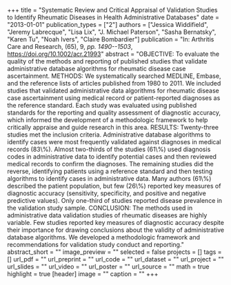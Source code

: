 +++
title = "Systematic Review and Critical Appraisal of Validation Studies to Identify Rheumatic Diseases in Health Administrative Databases"
date = "2013-01-01"
publication_types = ["2"]
authors = ["Jessica Widdifield", "Jeremy Labrecque", "Lisa Lix", "J. Michael Paterson", "Sasha Bernatsky", "Karen Tu", "Noah Ivers", "Claire Bombardier"]
publication = "In: Arthritis Care and Research, (65), 9, _pp. 1490--1503_, https://doi.org/10.1002/acr.21993"
abstract = "OBJECTIVE: To evaluate the quality of the methods and reporting of published studies that validate administrative database algorithms for rheumatic disease case ascertainment. METHODS: We systematically searched MEDLINE, Embase, and the reference lists of articles published from 1980 to 2011. We included studies that validated administrative data algorithms for rheumatic disease case ascertainment using medical record or patient-reported diagnoses as the reference standard. Each study was evaluated using published standards for the reporting and quality assessment of diagnostic accuracy, which informed the development of a methodologic framework to help critically appraise and guide research in this area. RESULTS: Twenty-three studies met the inclusion criteria. Administrative database algorithms to identify cases were most frequently validated against diagnoses in medical records (83\\%). Almost two-thirds of the studies (61\\%) used diagnosis codes in administrative data to identify potential cases and then reviewed medical records to confirm the diagnoses. The remaining studies did the reverse, identifying patients using a reference standard and then testing algorithms to identify cases in administrative data. Many authors (61\\%) described the patient population, but few (26\\%) reported key measures of diagnostic accuracy (sensitivity, specificity, and positive and negative predictive values). Only one-third of studies reported disease prevalence in the validation study sample. CONCLUSION: The methods used in administrative data validation studies of rheumatic diseases are highly variable. Few studies reported key measures of diagnostic accuracy despite their importance for drawing conclusions about the validity of administrative database algorithms. We developed a methodologic framework and recommendations for validation study conduct and reporting."
abstract_short = ""
image_preview = ""
selected = false
projects = []
tags = []
url_pdf = ""
url_preprint = ""
url_code = ""
url_dataset = ""
url_project = ""
url_slides = ""
url_video = ""
url_poster = ""
url_source = ""
math = true
highlight = true
[header]
image = ""
caption = ""
+++
